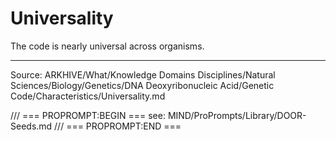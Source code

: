 # Universality

The code is nearly universal across organisms.

---
Source: ARKHIVE/What/Knowledge Domains Disciplines/Natural Sciences/Biology/Genetics/DNA Deoxyribonucleic Acid/Genetic Code/Characteristics/Universality.md

/// === PROPROMPT:BEGIN ===
see: MIND/ProPrompts/Library/DOOR-Seeds.md
/// === PROPROMPT:END ===
